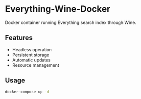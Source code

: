 # Everything-Wine-Docker

Docker container running Everything search index through Wine.

## Features
- Headless operation
- Persistent storage
- Automatic updates
- Resource management

## Usage
```bash
docker-compose up -d
```